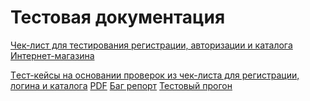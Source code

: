 # Тестовая документация
[Чек-лист для тестирования регистрации, авторизации и каталога Интернет-магазина](https://docs.google.com/spreadsheets/d/1LOarT4aEw9wiuSmOXgYIXIVSnXfLRODcb79oN7x2uDI/edit?gid=0#gid=0)

[Tест-кейсы на основании проверок из чек-листа для регистрации, логина и каталога](https://app.qase.io/project/G101?previewMode=side&suite=30&tab=properties) [PDF](https://github.com/AlexeevaMariaQA/Docs/blob/main/G101-2025-09-03.pdf)
[Баг репорт](https://github.com/AlexeevaMariaQA/Docs/blob/main/Bugs%20report.xlsx)
[Тестовый прогон](https://github.com/AlexeevaMariaQA/Docs/blob/main/Test%20runs.pdf)

